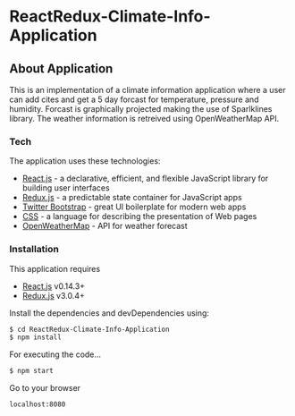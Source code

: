 # ReactRedux-Climate-Info-Application

## About Application
This is an implementation of a climate information application where a user can add cites and get a 5 day forcast for temperature, pressure and humidity. Forcast is graphically projected making the use of Sparlklines library. The weather information is retreived using OpenWeatherMap API.

  
### Tech

The application uses these technologies:
* [React.js] - a declarative, efficient, and flexible JavaScript library for building user interfaces
* [Redux.js] - a predictable state container for JavaScript apps
* [Twitter Bootstrap] - great UI boilerplate for modern web apps
* [CSS] - a language for describing the presentation of Web pages
* [OpenWeatherMap] - API for weather forecast


### Installation

This application requires 
* [React.js](https://facebook.github.io/react/) v0.14.3+ 
* [Redux.js](http://redux.js.org/) v3.0.4+

Install the dependencies and devDependencies using:

```sh
$ cd ReactRedux-Climate-Info-Application
$ npm install
```

For executing the code...

```sh
$ npm start
```
Go to your browser 
```sh
localhost:8080
```

   [React.js]: <https://facebook.github.io/react/>
   [Redux.js]: <http://redux.js.org/>
   [Twitter Bootstrap]: <http://twitter.github.com/bootstrap/>
   [CSS]: <https://www.w3.org/Style/CSS/Overview.en.html>
   [OpenWeatherMap]:<http://openweathermap.org/api>
   
